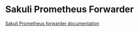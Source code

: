 # Sakuli Prometheus Forwarder

[Sakuli Prometheus forwarder documentation](https://sakuli.io/docs/enterprise_features/prometheus/)